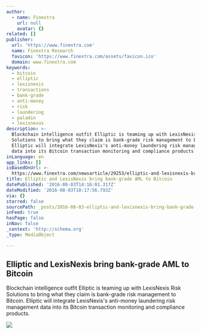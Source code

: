 ```yaml
---
author:
  - name: Finextra
    url: null
    avatar: {}
related: []
publisher:
  url: 'https://www.finextra.com'
  name: Finextra Research
  favicon: 'https://www.finextra.com/assets/favicon.ico'
  domain: www.finextra.com
keywords:
  - bitcoin
  - elliptic
  - lexisnexis
  - transactions
  - bank-grade
  - anti-money
  - risk
  - laundering
  - paladin
  - lexisnexus
description: >-
  Blockchain intelligence outfit Elliptic is teaming up with LexisNexis Risk
  Solutions to bring what they claim is bank-grade risk management to Bitcoin.
  Elliptic will integrate LexisNexis's anti-money laundering risk management
  data into its Bitcoin transaction monitoring and compliance products.
inLanguage: en
app_links: []
isBasedOnUrl: >-
  https://www.finextra.com/newsarticle/29253/elliptic-and-lexisnexis-bring-bank-grade-aml-to-bitcoin
title: Elliptic and LexisNexis bring bank-grade AML to Bitcoin
datePublished: '2016-08-03T14:16:01.317Z'
dateModified: '2016-08-03T10:17:56.793Z'
via: {}
starred: false
sourcePath: _posts/2016-08-03-elliptic-and-lexisnexis-bring-bank-grade-aml-to-bitcoin.md
inFeed: true
hasPage: false
inNav: false
_context: 'http://schema.org'
_type: MediaObject

---
```

<article style=""><h1>Elliptic and LexisNexis bring bank-grade AML to Bitcoin</h1><p>Blockchain intelligence outfit Elliptic is teaming up with LexisNexis Risk Solutions to bring what they claim is bank-grade risk management to Bitcoin. Elliptic will integrate LexisNexis's anti-money laundering risk management data into its Bitcoin transaction monitoring and compliance products.</p><img src="https://www.finextra.com/finextra-images/top_pics/xl/Bitcoin_08.jpg" /></article>